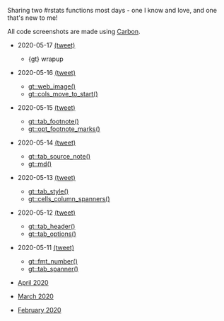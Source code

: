 Sharing two #rstats functions most days - one I know and love, and one that's new to me!

All code screenshots are made using [Carbon](https://carbon.now.sh/).

* 2020-05-17 [(tweet)](https://twitter.com/sharlagelfand/status/1262104557519331328)
    * {gt} wrapup
* 2020-05-16 [(tweet)](https://twitter.com/sharlagelfand/status/1261670184860909573)
    * [gt::web_image()](https://github.com/sharlagelfand/twofunctionsmostdays/tree/master/2020/05/16#gtweb_image---i-know-this-one)
    * [gt::cols_move_to_start()](https://github.com/sharlagelfand/twofunctionsmostdays/tree/master/2020/05/16#gtcols_move_to_start---new-to-me)
* 2020-05-15 [(tweet)](https://twitter.com/sharlagelfand/status/1261296525793206275)
    * [gt::tab_footnote()](https://github.com/sharlagelfand/twofunctionsmostdays/tree/master/2020/05/15#gttab_footnote---i-know-this-one)
    * [gt::opt_footnote_marks()](https://github.com/sharlagelfand/twofunctionsmostdays/tree/master/2020/05/15#gtopt_footnote_marks---new-to-me)
* 2020-05-14 [(tweet)](https://twitter.com/sharlagelfand/status/1260997357837090823)
    * [gt::tab_source_note()](https://github.com/sharlagelfand/twofunctionsmostdays/tree/master/2020/05/14#gttab_source_note---i-know-this-one)
    * [gt::md()](https://github.com/sharlagelfand/twofunctionsmostdays/tree/master/2020/05/14#gtmd---new-to-me)
* 2020-05-13 [(tweet)](https://twitter.com/sharlagelfand/status/1260556304071962625)
    * [gt::tab_style()](https://github.com/sharlagelfand/twofunctionsmostdays/tree/master/2020/05/13#gttab_style---i-know-this-one)
    * [gt::cells_column_spanners()](https://github.com/sharlagelfand/twofunctionsmostdays/tree/master/2020/05/13#gtcells_column_spanners---new-to-me)
* 2020-05-12 [(tweet)](https://twitter.com/sharlagelfand/status/1260207286779289603)
    * [gt::tab_header()](https://github.com/sharlagelfand/twofunctionsmostdays/tree/master/2020/05/12#gttab_header---i-know-this-one)
    * [gt::tab_options()](https://github.com/sharlagelfand/twofunctionsmostdays/tree/master/2020/05/12#gttab_options---new-to-me)
* 2020-05-11 [(tweet)](https://twitter.com/sharlagelfand/status/1259883334383132672)
    * [gt::fmt_number()](https://github.com/sharlagelfand/twofunctionsmostdays/tree/master/2020/05/11#gtfmt_number---i-know-this-one)
    * [gt::tab_spanner()](https://github.com/sharlagelfand/twofunctionsmostdays/tree/master/2020/05/11#gttab_spanner---new-to-me)

* [April 2020](https://github.com/sharlagelfand/twofunctionsmostdays/tree/master/2020/04)
* [March 2020](https://github.com/sharlagelfand/twofunctionsmostdays/tree/master/2020/03)
* [February 2020](https://github.com/sharlagelfand/twofunctionsmostdays/tree/master/2020/02)
